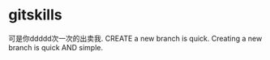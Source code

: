 # gitskills
可是你ddddd次一次的出卖我.
CREATE a new branch is quick.
Creating a new branch is quick AND simple.
